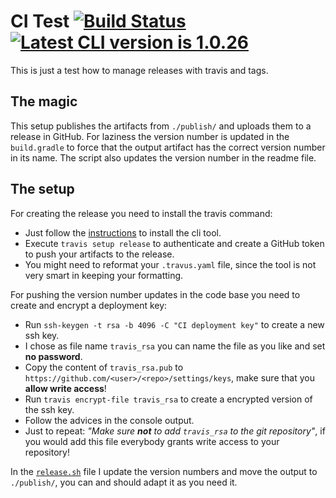 # CI Test [![Build Status][travis-image]][travis-url] [![Latest CLI version is 1.0.26][cli-ver-img]][cli-dl-url]

This is just a test how to manage releases with travis and tags.

## The magic

This setup publishes the artifacts from `./publish/` and uploads them to a release in GitHub. For laziness the version number is updated in 
the `build.gradle` to force that the output artifact has the correct version number in its name. The script also updates the version number
in the readme file.

## The setup

For creating the release you need to install the travis command:

 - Just follow the [instructions](install-travis) to install the cli tool.
 - Execute `travis setup release` to authenticate and create a GitHub token to push your artifacts to the release.
 - You might need to reformat your `.travus.yaml` file, since the tool is not very smart in keeping your formatting. 

For pushing the version number updates in the code base you need to create and encrypt a deployment key:

 - Run `ssh-keygen -t rsa -b 4096 -C "CI deployment key"` to create a new ssh key.
 - I chose as file name `travis_rsa` you can name the file as you like and set **no password**.
 - Copy the content of `travis_rsa.pub` to `https://github.com/<user>/<repo>/settings/keys`, make sure that you **allow write access**!
 - Run `travis encrypt-file travis_rsa` to create a encrypted version of the ssh key.
 - Follow the advices in the console output.
 - Just to repeat: _"Make sure **not** to add `travis_rsa` to the git repository"_, if you would add this file everybody grants write access to your repository!
 
In the [`release.sh`](./release.sh) file I update the version numbers and move the output to `./publish/`, you can and should adapt it as you need it.

[travis-image]: https://travis-ci.com/rekire/ci-test.svg?branch=master
[travis-url]: https://travis-ci.com/rekire/ci-test
[install-travis]: https://github.com/travis-ci/travis.rb#installation
[cli-ver-img]: https://img.shields.io/badge/cli-1.0.26-blue "Latest CLI version is 1.0.26"
[cli-dl-url]: https://www.example.com